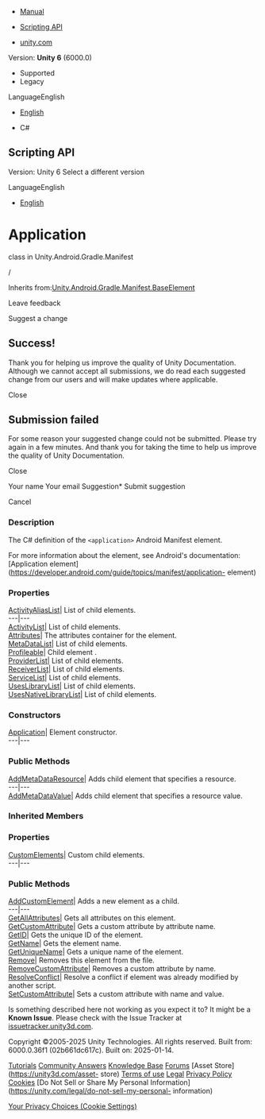 [ ]()

  * [Manual](../Manual/index.html)
  * [Scripting API](../ScriptReference/index.html)

  * [unity.com](https://unity.com/)

Version: **Unity 6** (6000.0)

  * Supported
  * Legacy

LanguageEnglish

  * [English]()

  * C#

[ ](https://docs.unity3d.com)

## Scripting API

Version: Unity 6 Select a different version

LanguageEnglish

  * [English]()

# Application

class in Unity.Android.Gradle.Manifest

/

Inherits
from:[Unity.Android.Gradle.Manifest.BaseElement](Unity.Android.Gradle.Manifest.BaseElement.html)

Leave feedback

Suggest a change

## Success!

Thank you for helping us improve the quality of Unity Documentation. Although
we cannot accept all submissions, we do read each suggested change from our
users and will make updates where applicable.

Close

## Submission failed

For some reason your suggested change could not be submitted. Please <a>try
again</a> in a few minutes. And thank you for taking the time to help us
improve the quality of Unity Documentation.

Close

Your name Your email Suggestion* Submit suggestion

Cancel

[ ]()

### Description

The C# definition of the ` <application> ` Android Manifest element.

For more information about the element, see Android's documentation:
[Application
element](https://developer.android.com/guide/topics/manifest/application-
element)

### Properties

[ActivityAliasList](Unity.Android.Gradle.Manifest.Application.ActivityAliasList.html)|
List of <activity-alias> child elements.  
---|---  
[ActivityList](Unity.Android.Gradle.Manifest.Application.ActivityList.html)|
List of <activity> child elements.  
[Attributes](Unity.Android.Gradle.Manifest.Application.Attributes.html)| The
attributes container for the <application> element.  
[MetaDataList](Unity.Android.Gradle.Manifest.Application.MetaDataList.html)|
List of <meta-data> child elements.  
[Profileable](Unity.Android.Gradle.Manifest.Application.Profileable.html)|
Child element <profileable>.  
[ProviderList](Unity.Android.Gradle.Manifest.Application.ProviderList.html)|
List of <provider> child elements.  
[ReceiverList](Unity.Android.Gradle.Manifest.Application.ReceiverList.html)|
List of <receiver> child elements.  
[ServiceList](Unity.Android.Gradle.Manifest.Application.ServiceList.html)|
List of <service> child elements.  
[UsesLibraryList](Unity.Android.Gradle.Manifest.Application.UsesLibraryList.html)|
List of <uses-library> child elements.  
[UsesNativeLibraryList](Unity.Android.Gradle.Manifest.Application.UsesNativeLibraryList.html)|
List of <uses-native-library> child elements.  
  
### Constructors

[Application](Unity.Android.Gradle.Manifest.Application-ctor.html)| Element
constructor.  
---|---  
  
### Public Methods

[AddMetaDataResource](Unity.Android.Gradle.Manifest.Application.AddMetaDataResource.html)|
Adds <meta-data> child element that specifies a resource.  
---|---  
[AddMetaDataValue](Unity.Android.Gradle.Manifest.Application.AddMetaDataValue.html)|
Adds <meta-data> child element that specifies a resource value.  
  
### Inherited Members

### Properties

[CustomElements](Unity.Android.Gradle.Manifest.BaseElement.CustomElements.html)|
Custom child elements.  
---|---  
  
### Public Methods

[AddCustomElement](Unity.Android.Gradle.Manifest.BaseElement.AddCustomElement.html)|
Adds a new element as a child.  
---|---  
[GetAllAttributes](Unity.Android.Gradle.Manifest.BaseElement.GetAllAttributes.html)|
Gets all attributes on this element.  
[GetCustomAttribute](Unity.Android.Gradle.Manifest.BaseElement.GetCustomAttribute.html)|
Gets a custom attribute by attribute name.  
[GetID](Unity.Android.Gradle.Manifest.BaseElement.GetID.html)| Gets the unique
ID of the element.  
[GetName](Unity.Android.Gradle.Manifest.BaseElement.GetName.html)| Gets the
element name.  
[GetUniqueName](Unity.Android.Gradle.Manifest.BaseElement.GetUniqueName.html)|
Gets a unique name of the element.  
[Remove](Unity.Android.Gradle.Manifest.BaseElement.Remove.html)| Removes this
element from the file.  
[RemoveCustomAttribute](Unity.Android.Gradle.Manifest.BaseElement.RemoveCustomAttribute.html)|
Removes a custom attribute by name.  
[ResolveConflict](Unity.Android.Gradle.Manifest.BaseElement.ResolveConflict.html)|
Resolve a conflict if element was already modified by another script.  
[SetCustomAttribute](Unity.Android.Gradle.Manifest.BaseElement.SetCustomAttribute.html)|
Sets a custom attribute with name and value.  
  
Is something described here not working as you expect it to? It might be a
**Known Issue**. Please check with the Issue Tracker at
[issuetracker.unity3d.com](https://issuetracker.unity3d.com).

Copyright ©2005-2025 Unity Technologies. All rights reserved. Built from:
6000.0.36f1 (02b661dc617c). Built on: 2025-01-14.

[Tutorials](https://unity3d.com/learn) [Community
Answers](https://answers.unity3d.com) [Knowledge
Base](https://support.unity3d.com/hc/en-us)
[Forums](https://forum.unity3d.com) [Asset Store](https://unity3d.com/asset-
store) [Terms of use](https://docs.unity3d.com/Manual/TermsOfUse.html)
[Legal](https://unity.com/legal) [Privacy
Policy](https://unity.com/legal/privacy-policy)
[Cookies](https://unity.com/legal/cookie-policy) [Do Not Sell or Share My
Personal Information](https://unity.com/legal/do-not-sell-my-personal-
information)

[Your Privacy Choices (Cookie Settings)](javascript:void\(0\);)

